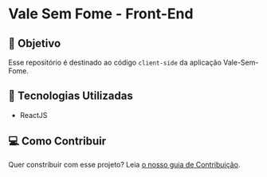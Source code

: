 # Vale Sem Fome - Front-End

## 🏹 Objetivo

Esse repositório é destinado ao código `client-side` da aplicação Vale-Sem-Fome.

## 🔧 Tecnologias Utilizadas

- ReactJS

## 💻 Como Contribuir

Quer constribuir com esse projeto? Leia [o nosso guia de Contribuição](more-infos/CONTRIBUTING.md).